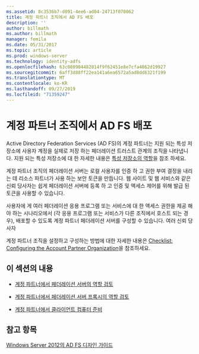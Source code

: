 ```yaml
---
ms.assetid: 8c3536b7-d091-4ee6-ad04-24713f070862
title: 계정 파트너 조직에서 AD FS 배포
description: ''
author: billmath
ms.author: billmath
manager: femila
ms.date: 05/31/2017
ms.topic: article
ms.prod: windows-server
ms.technology: identity-adfs
ms.openlocfilehash: 63c080904482814f9f62451e8e7cfa4862d19927
ms.sourcegitcommit: 6aff3d88ff22ea141a6ea6572a5ad8dd6321f199
ms.translationtype: MT
ms.contentlocale: ko-KR
ms.lasthandoff: 09/27/2019
ms.locfileid: "71359247"
---
```

# <a name="deploying-ad-fs-in-the-account-partner-organization"></a>계정 파트너 조직에서 AD FS 배포

Active Directory Federation Services \(AD FS\)의 계정 파트너는 지원 되는 특성 저장소에 사용자 계정을 실제로 저장 하는 페더레이션 트러스트 관계의 조직을 나타냅니다. 지원 되는 특성 저장소에 대 한 자세한 내용은 [특성 저장소의 역할](../../ad-fs/technical-reference/The-Role-of-Attribute-Stores.md)을 참조 하세요.  
  
계정 파트너 조직의 페더레이션 서버는 로컬 사용자를 인증 하 고 권한 부여 결정을 내리는 데 리소스 파트너가 사용 하는 보안 토큰을 만듭니다. 웹 사이트 및 웹 서비스와 같은 신뢰 당사자는 쉽게 페더레이션 서버에 등록 하 고 인증 및 액세스 제어를 위해 발급 된 토큰을 사용할 수 있습니다.  
  
사용자에 게 여러 페더레이션 응용 프로그램 또는 서비스에 대 한 액세스 권한을 제공 해야 하는 시나리오에서 (각 응용 프로그램 또는 서비스가 다른 조직에서 호스트 되는 경우), 배포할 수 있도록 계정 파트너 페더레이션 서버를 구성할 수 있습니다. 여러 신뢰 당사자  
  
계정 파트너 조직을 설정하고 구성하는 방법에 대한 자세한 내용은 [Checklist: Configuring the Account Partner Organization](../../ad-fs/deployment/Checklist--Configuring-the-Account-Partner-Organization.md)을 참조하세요.  
  
## <a name="in-this-section"></a>이 섹션의 내용  
  
-   [계정 파트너에서 페더레이션 서버의 역할 검토](Review-the-Role-of-the-Federation-Server-in-the-Account-Partner.md)  
  
-   [계정 파트너에서 페더레이션 서버 프록시의 역할 검토](Review-the-Role-of-the-Federation-Server-Proxy-in-the-Account-Partner.md)  
  
-   [계정 파트너에서 클라이언트 컴퓨터 준비](Prepare-Client-Computers-in-the-Account-Partner.md)  
  
## <a name="see-also"></a>참고 항목
[Windows Server 2012의 AD FS 디자인 가이드](AD-FS-Design-Guide-in-Windows-Server-2012.md)
